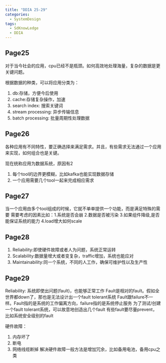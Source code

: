 ```yaml
---
title: "DDIA 25-29"
categories:
  - SystemDesign
tags:
  - SdKnowLedge
  - DDIA
---
```


## Page25
对于当今社会的应用，cpu已经不是瓶颈。如何高效地处理海量，复杂的数据是更关键问题。

根据数据的种类，可以将应用分类为：
1. db:存储，方便今后使用
2. cache:存储复杂操作，加速
3. search index: 搜索关键词
4. stream processing: 异步传输信息
5. batch processing: 批量周期性处理数据

## Page26
各种应用有不同特性，要正确选择来满足需求。并且，有些需求无法通过一个应用来实现，如何组合也是关键。

现在统称应用为数据系统，原因有2
1. 每个tool的边界更模糊，比如kafka也能实现数据存储
2. 一个应用需要几个tool一起来完成相应需求

## Page27
当一个应用由多个tool组成的时候，它就不单单提供一个功能，而是满足特殊的需要
需要考虑的因素比如：1.系统是否会崩 2.数据是否被污染 3.如果组件降级,是否能保证系统的能力 4.load增大如何scale

## Page28
1. Reliability:即使硬件故障或者人为问题，系统正常运转
2. Scalability:数据量增大或者变复杂，traffic增加，系统也能应对
3. Maintainability:同一个系统，不同的人工作，确保可维护性以及生产性

## Page29
Reliability: 系统即使出问题(fault)，也能够正常工作
Fault是相对的fault。假如全世界都down了，那也是无法设计出一个fault tolerant系统
Fault跟failure不一样。Fault指的是系统的工作偏离方向，failure指的是系统停止服务
为了测试/创建一个fault tolerant系统，可以故意地创造出几个fault
有些fault要尽量prevent，比如系统安全级别的fault

硬件故障：
1. 内存坏了
2. 断电
3. 网络线缆断掉
解决硬件故障一般方法是增加冗余，比如备用电池，备用cpu之类



